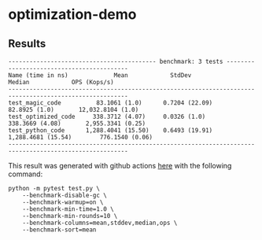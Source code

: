 # optimization-demo

## Results

```
------------------------------------------ benchmark: 3 tests ------------------------------------------
Name (time in ns)             Mean            StdDev                Median            OPS (Kops/s)
--------------------------------------------------------------------------------------------------------
test_magic_code          83.1061 (1.0)      0.7204 (22.09)       82.8925 (1.0)       12,032.8104 (1.0)
test_optimized_code     338.3712 (4.07)     0.0326 (1.0)        338.3669 (4.08)       2,955.3341 (0.25)
test_python_code      1,288.4041 (15.50)    0.6493 (19.91)    1,288.4681 (15.54)        776.1540 (0.06)
--------------------------------------------------------------------------------------------------------
```

This result was generated with github actions [here](https://github.com/szabolcsdombi/optimization-demo/actions/runs/5421123701/jobs/9856158226) with the following command:

```console
python -m pytest test.py \
    --benchmark-disable-gc \
    --benchmark-warmup=on \
    --benchmark-min-time=1.0 \
    --benchmark-min-rounds=10 \
    --benchmark-columns=mean,stddev,median,ops \
    --benchmark-sort=mean
```
